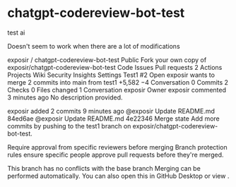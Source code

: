 # chatgpt-codereview-bot-test

test ai

Doesn't seem to work when there are a lot of modifications

exposir
/
chatgpt-codereview-bot-test
Public
Fork your own copy of exposir/chatgpt-codereview-bot-test
Code
Issues
Pull requests
2
Actions
Projects
Wiki
Security
Insights
Settings
Test1 #2
Open
exposir wants to merge 2 commits into main from test1
+5,582 −4
Conversation 0
Commits 2
Checks 0
Files changed 1
Conversation
exposir
Owner
exposir commented 3 minutes ago
No description provided.

exposir added 2 commits 9 minutes ago
@exposir
Update README.md
84ed6ae
@exposir
Update README.md
4e22346
Merge state
Add more commits by pushing to the test1 branch on exposir/chatgpt-codereview-bot-test.

Require approval from specific reviewers before merging
Branch protection rules ensure specific people approve pull requests before they're merged.

This branch has no conflicts with the base branch
Merging can be performed automatically.
You can also open this in GitHub Desktop or view .
